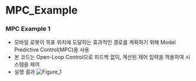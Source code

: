 # MPC_Example

### MPC Example 1
- 모바일 로봇이 목표 위치에 도달하는 효과적인 경로를 계획하기 위해 Model Predictive Control(MPC)을 사용
- 본 코드는 Open-Loop Control으로 피드백 없이, 계산된 제어 입력을 적용하여 시스템을 제어
- 실행 결과
![Figure_1](https://github.com/user-attachments/assets/f43b3e84-4517-4c5a-a133-23ea0b96821c)
